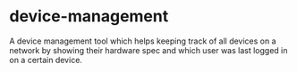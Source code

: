 # device-management
A device management tool which helps keeping track of all devices on a network by showing their hardware spec and which user was last logged in on a certain device.
